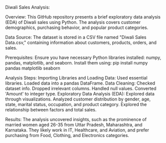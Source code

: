 Diwali Sales Analysis:

Overview:
This GitHub repository presents a brief exploratory data analysis (EDA) of Diwali sales using Python. 
The analysis covers customer demographics, purchasing behavior, and popular product categories.

Data Source:
The dataset is stored in a CSV file named "Diwali Sales Data.csv," containing information about customers, products, orders, and sales.

Prerequisites:
Ensure you have necessary Python libraries installed: numpy, pandas, matplotlib, and seaborn. Install them using:
pip install numpy pandas matplotlib seaborn

Analysis Steps:
Importing Libraries and Loading Data:
  Used essential libraries.
  Loaded data into a pandas DataFrame.
Data Cleaning:
  Checked dataset info.
  Dropped irrelevant columns.
  Handled null values.
  Converted 'Amount' to integer type.
Exploratory Data Analysis (EDA):
  Explored data through visualizations.
  Analyzed customer distribution by gender, age, state, marital status, occupation, and product category.
  Explored the relationship between factors and total sales.

Results:
The analysis uncovered insights, such as the prominence of married women aged 26-35 from Uttar Pradesh, Maharashtra, and Karnataka. 
They likely work in IT, Healthcare, and Aviation, and prefer purchasing from Food, Clothing, and Electronics categories.
